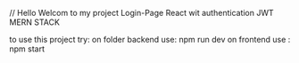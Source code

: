 // Hello Welcom to my project Login-Page React wit authentication JWT MERN STACK

to use this project 
try:
on folder backend use:
npm run dev
on frontend use :
npm start
